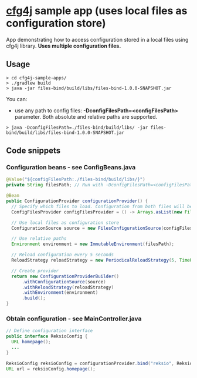 # [cfg4j](http://cfg4j.org) sample app (uses **local files** as configuration store)
App demonstrating how to access configuration stored in a local files using cfg4j library. **Uses multiple configuration files.**

## Usage
```
> cd cfg4j-sample-apps/
> ./gradlew build
> java -jar files-bind/build/libs/files-bind-1.0.0-SNAPSHOT.jar
```

You can:
* use any path to config files: **-DconfigFilesPath=\<configFilesPath\>** parameter. Both absolute and relative paths are supported.

```
> java -DconfigFilesPath=./files-bind/build/libs/ -jar files-bind/build/libs/files-bind-1.0.0-SNAPSHOT.jar
```


## Code snippets

### Configuration beans - see ConfigBeans.java
```java
@Value("${configFilesPath:./files-bind/build/libs/}")
private String filesPath; // Run with -DconfigFilesPath=<configFilesPath> parameter to override

@Bean
public ConfigurationProvider configurationProvider() {
  // Specify which files to load. Configuration from both files will be merged.
  ConfigFilesProvider configFilesProvider = () -> Arrays.asList(new File("application.yaml"), new File("otherConfig.properties"));

  // Use local files as configuration store
  ConfigurationSource source = new FilesConfigurationSource(configFilesProvider);

  // Use relative paths
  Environment environment = new ImmutableEnvironment(filesPath);

  // Reload configuration every 5 seconds
  ReloadStrategy reloadStrategy = new PeriodicalReloadStrategy(5, TimeUnit.SECONDS);

  // Create provider
  return new ConfigurationProviderBuilder()
      .withConfigurationSource(source)
      .withReloadStrategy(reloadStrategy)
      .withEnvironment(environment)
      .build();
}
```

### Obtain configuration - see MainController.java
```java
// Define configuration interface 
public interface ReksioConfig {
  URL homepage();
  ...
}

ReksioConfig reksioConfig = configurationProvider.bind("reksio", ReksioConfig.class);
URL url = reksioConfig.homepage();
```